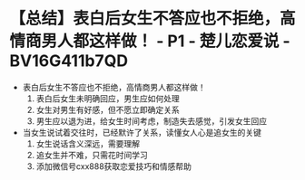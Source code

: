 # 【总结】表白后女生不答应也不拒绝，高情商男人都这样做！ - P1 - 楚儿恋爱说 - BV16G411b7QD

-   表白后女生不答应也不拒绝，高情商男人都这样做！
    1.  表白后女生未明确回应，男生应如何处理
    2.  女生对男生有好感，但不愿立即确定关系
    3.  男生应以退为进，给女生时间考虑，制造失去感觉，引发女生回应
-   当女生说试着交往时，已经默许了关系，读懂女人心是追女生的关键
    1.  女生说话含义深远，需要理解
    2.  追女生并不难，只需花时间学习
    3.  添加微信号cxx888获取恋爱技巧和情感帮助